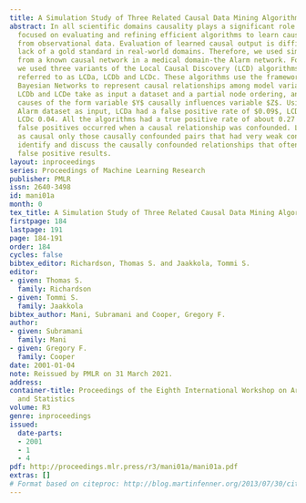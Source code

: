 ```yaml
---
title: A Simulation Study of Three Related Causal Data Mining Algorithms
abstract: In all scientific domains causality plays a significant role. This study
  focused on evaluating and refining efficient algorithms to learn causal relationships
  from observational data. Evaluation of learned causal output is difficult, due to
  lack of a gold standard in real-world domains. Therefore, we used simulated data
  from a known causal network in a medical domain-the Alarm network. For causal discovery
  we used three variants of the Local Causal Discovery (LCD) algorithms, that are
  referred to as LCDa, LCDb and LCDc. These algorithms use the framework of causal
  Bayesian Networks to represent causal relationships among model variables. LCDa,
  LCDb and LCDe take as input a dataset and a partial node ordering, and output purported
  causes of the form variable $Y$ causally influences variable $Z$. Using the simulated
  Alarm dataset as input, LCDa had a false positive rate of $0.09$, LCDb $0.08$ and
  LCDc 0.04. All the algorithms had a true positive rate of about 0.27 . Most of the
  false positives occurred when a causal relationship was confounded. LCDc output
  as causal only those causally confounded pairs that had very weak confounding. We
  identify and discuss the causally confounded relationships that often seem to induce
  false positive results.
layout: inproceedings
series: Proceedings of Machine Learning Research
publisher: PMLR
issn: 2640-3498
id: mani01a
month: 0
tex_title: A Simulation Study of Three Related Causal Data Mining Algorithms
firstpage: 184
lastpage: 191
page: 184-191
order: 184
cycles: false
bibtex_editor: Richardson, Thomas S. and Jaakkola, Tommi S.
editor:
- given: Thomas S.
  family: Richardson
- given: Tommi S.
  family: Jaakkola
bibtex_author: Mani, Subramani and Cooper, Gregory F.
author:
- given: Subramani
  family: Mani
- given: Gregory F.
  family: Cooper
date: 2001-01-04
note: Reissued by PMLR on 31 March 2021.
address:
container-title: Proceedings of the Eighth International Workshop on Artificial Intelligence
  and Statistics
volume: R3
genre: inproceedings
issued:
  date-parts:
  - 2001
  - 1
  - 4
pdf: http://proceedings.mlr.press/r3/mani01a/mani01a.pdf
extras: []
# Format based on citeproc: http://blog.martinfenner.org/2013/07/30/citeproc-yaml-for-bibliographies/
---
```

